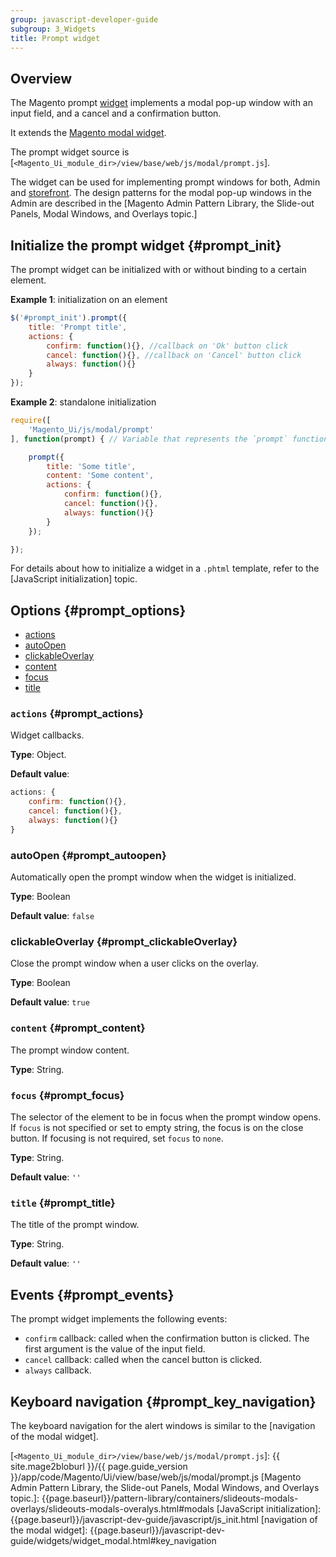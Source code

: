 ```yaml
---
group: javascript-developer-guide
subgroup: 3_Widgets
title: Prompt widget
---
```


## Overview 

The Magento prompt [widget](https://glossary.magento.com/widget) implements a modal pop-up window with an input field, and a cancel and a confirmation button.

It extends the [Magento modal widget].

The prompt widget source is [`<Magento_Ui_module_dir>/view/base/web/js/modal/prompt.js`].

The widget can be used for implementing prompt windows for both, Admin and [storefront](https://glossary.magento.com/storefront). The design patterns for the modal pop-up windows in the Admin are described in the [Magento Admin Pattern Library, the Slide-out Panels, Modal Windows, and Overlays topic.]

## Initialize the prompt widget {#prompt_init}

The prompt widget can be initialized with or without binding to a certain element.

**Example 1**: initialization on an element

```javascript
$('#prompt_init').prompt({
    title: 'Prompt title',
    actions: {
        confirm: function(){}, //callback on 'Ok' button click
        cancel: function(){}, //callback on 'Cancel' button click
        always: function(){}
    }
});
```

**Example 2**: standalone initialization

```javascript
require([
    'Magento_Ui/js/modal/prompt'
], function(prompt) { // Variable that represents the `prompt` function

    prompt({
        title: 'Some title',
        content: 'Some content',
        actions: {
            confirm: function(){},
            cancel: function(){},
            always: function(){}
        }
    });

});
```

For details about how to initialize a widget in a `.phtml` template, refer to the [JavaScript initialization] topic.

## Options {#prompt_options}

-   [actions](#prompt_actions)
-   [autoOpen](#prompt_autoopen)
-   [clickableOverlay](#prompt_clickableOverlay)
-   [content](#prompt_content)
-   [focus](#prompt_focus)
-   [title](#prompt_title)

### `actions` {#prompt_actions}
Widget callbacks.

**Type**: Object.

**Default value**:
```javascript
actions: {
    confirm: function(){},
    cancel: function(){},
    always: function(){}
}
```

### autoOpen {#prompt_autoopen}

Automatically open the prompt window when the widget is initialized.

**Type**: Boolean

**Default value**: `false`

### clickableOverlay {#prompt_clickableOverlay}

Close the prompt window when a user clicks on the overlay.

**Type**: Boolean

**Default value**: `true`

### `content` {#prompt_content}

The prompt window content.

**Type**: String.

### `focus` {#prompt_focus}
The selector of the element to be in focus when the prompt window opens.
If `focus` is not specified or set to empty string, the focus is on the close button. If focusing is not required, set `focus` to `none`.

**Type**: String.

**Default value**: `''`

### `title` {#prompt_title}
The title of the prompt window.

**Type**: String.

**Default value**: `''`

## Events {#prompt_events}

The prompt widget implements the following events:

- `confirm` callback: called when the confirmation button is clicked. The first argument is the value of the input field.
- `cancel` callback: called when the cancel button is clicked.
- `always` callback.

## Keyboard navigation {#prompt_key_navigation}

The keyboard navigation for the alert windows is similar to the [navigation of the modal widget].

[Magento modal widget]: {{page.baseurl}}/javascript-dev-guide/widgets/widget_modal.html
[`<Magento_Ui_module_dir>/view/base/web/js/modal/prompt.js`]: {{ site.mage2bloburl }}/{{ page.guide_version }}/app/code/Magento/Ui/view/base/web/js/modal/prompt.js
[Magento Admin Pattern Library, the Slide-out Panels, Modal Windows, and Overlays topic.]: {{page.baseurl}}/pattern-library/containers/slideouts-modals-overlays/slideouts-modals-overalys.html#modals
[JavaScript initialization]: {{page.baseurl}}/javascript-dev-guide/javascript/js_init.html
[navigation of the modal widget]: {{page.baseurl}}/javascript-dev-guide/widgets/widget_modal.html#key_navigation
